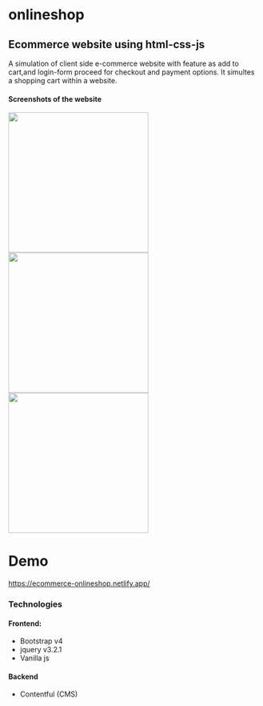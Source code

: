 # onlineshop
## Ecommerce website using html-css-js

A simulation of client side e-commerce website with feature as add to cart,and login-form proceed for checkout and payment options. It simultes a shopping cart within a website.

#### Screenshots of the website

<div>
 <p>
<img src="https://github.com/fatmeh25/onlineshop/blob/main/onlineshop/screenshot/dem2.png?raw=true" width="280px">
<img src="https://github.com/fatmeh25/onlineshop/blob/main/onlineshop/screenshot/demo1.png?raw=true" width="280px">
<img src="https://github.com/fatmeh25/onlineshop/blob/main/onlineshop/screenshot/demo3.png?raw=true" width="280px">

  </p>
</div>

# Demo

https://ecommerce-onlineshop.netlify.app/

### Technologies

#### Frontend:

- Bootstrap v4
- jquery v3.2.1
- Vanilla js

#### Backend

- Contentful (CMS)
